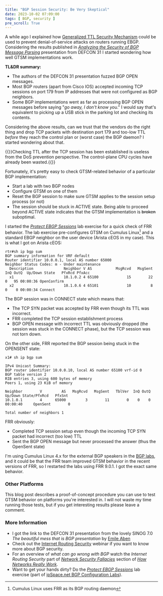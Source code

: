 ```yaml
---
title: "BGP Session Security: Be Very Skeptical"
date: 2023-10-02 07:09:00
tags: [ BGP, security ]
pre_scroll: True
---
```

A while ago I explained how [Generalized TTL Security Mechanism](https://blog.ipspace.net/2023/03/advantages-bgp-gtsm.html) could be used to prevent denial-of-service attacks on routers running EBGP. Considering the results published in *[Analyzing the Security of BGP Message Parsing](https://media.defcon.org/DEF%20CON%2031/DEF%20CON%2031%20presentations/Daniel%20dos%20Santos%20Simon%20Guiot%20-%20Route%20to%20bugs%20Analyzing%20the%20security%20of%20BGP%20message%20parsing.pdf)* presentation from DEFCON 31 I started wondering how well GTSM implementations work.

**TL&DR summary:**
<!--more-->
* The authors of the DEFCON 31 presentation fuzzed BGP OPEN messages.
* Most BGP routers (apart from Cisco IOS) accepted incoming TCP sessions on port 179 from IP addresses that were not configured as BGP neighbors.
* Some BGP implementations went as far as processing BGP OPEN messages before saying "*go away, I don't know you*." I would say that's equivalent to picking up a USB stick in the parking lot and checking its contents.

Considering the above results, can we trust that the vendors do the right thing and drop TCP packets with destination port 179 and too-low TTL *before* they reach the control plan or (worst case) the BGP daemon? I started wondering about that.

{{<note>}}Checking TTL after the TCP session has been established is useless from the DoS prevention perspective. The control-plane CPU cycles have already been wasted.{{</note>}}

Fortunately, it's pretty easy to check GTSM-related behavior of a particular BGP implementation:

* Start a lab with two BGP nodes
* Configure GTSM on one of them
* Reset the BGP session to make sure GTSM applies to the session setup process (or not)
* The session should be stuck in ACTIVE state. Being able to proceed beyond ACTIVE state indicates that the GTSM implementation is ~~broken~~ suboptimal.

I started the _[Protect EBGP Sessions](https://bgplab.github.io/bgplab/basic/6-protect/)_ lab exercise for a quick check of FRR behavior. The lab exercise pre-configures GTSM on Cumulus Linux[^CFR] and a standard EBGP neighbor on the user device (Arista cEOS in my case). This is what I got on Arista cEOS:

```
rtr#sh ip bgp sum
BGP summary information for VRF default
Router identifier 10.0.0.1, local AS number 65000
Neighbor Status Codes: m - Under maintenance
  Description              Neighbor V AS           MsgRcvd   MsgSent  InQ OutQ  Up/Down State   PfxRcd PfxAcc
  x1                       10.1.0.2 4 65100             15        22    0   95 00:00:36 OpenConfirm
  x2                       10.1.0.6 4 65101             10         8    0    0 00:00:34 Connect
```

The BGP session was in CONNECT state which means that:

* The TCP SYN packet was accepted by FRR even though its TTL was incorrect.
* FRR completed the TCP session establishment process
* BGP OPEN message with incorrect TTL was obviously dropped (the session was stuck in the CONNECT phase), but the TCP session was not torn down.

On the other side, FRR reported the BGP session being stuck in the OPENSENT state:

```
x1# sh ip bgp sum

IPv4 Unicast Summary:
BGP router identifier 10.0.0.10, local AS number 65100 vrf-id 0
BGP table version 2
RIB entries 3, using 600 bytes of memory
Peers 1, using 23 KiB of memory

Neighbor        V         AS   MsgRcvd   MsgSent   TblVer  InQ OutQ  Up/Down State/PfxRcd   PfxSnt
10.1.0.1        4      65000         3        11        0    0    0 00:00:40     OpenSent        0

Total number of neighbors 1
```

FRR obviously:

* Completed TCP session setup even though the incoming TCP SYN packet had incorrect (too low) TTL
* Sent the BGP OPEN message but never processed the answer (thus the OpenSent state)

[^CFR]: Cumulus Linux uses FRR as its BGP routing daemon

I'm using Cumulus Linux 4.x for the external BGP speakers in the [BGP labs](https://bgplab.github.io/bgplab/), and it could be that the FRR team improved GTSM behavior in the recent versions of FRR, so I restarted the labs using FRR 9.0.1. I got the exact same behavior.

### Other Platforms

This blog post describes a proof-of-concept procedure you can use to test GTSM behavior on platforms you're interested in. I will not waste my time running those tests, but if you get interesting results please leave a comment.

### More Information

* I got the link to the DEFCON 31 presentation from the lovely SINOG 7.0 *The beautiful mess that is BGP presentation* by [Emile Aben](https://labs.ripe.net/author/emileaben/)
* Check out the [Internet Routing Security](https://www.ipspace.net/Internet_Routing_Security) webinar if you want to know more about BGP security.
* For an overview of *what can go wrong with BGP* watch the *Internet Routing Security* part of *[Network Security Fallacies](https://my.ipspace.net/bin/list?id=Net101#NETSEC)* section of *[How Networks Really Work](https://www.ipspace.net/How_Networks_Really_Work)*.
* Want to get your hands dirty? Do the _[Protect EBGP Sessions](https://bgplab.github.io/bgplab/basic/6-protect/)_ lab exercise (part of [ipSpace.net BGP Configuration Labs](https://bgplab.github.io/bgplab/)).
